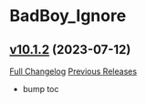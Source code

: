 # BadBoy_Ignore

## [v10.1.2](https://github.com/funkydude/BadBoy_Ignore/tree/v10.1.2) (2023-07-12)
[Full Changelog](https://github.com/funkydude/BadBoy_Ignore/compare/v10.1.1...v10.1.2) [Previous Releases](https://github.com/funkydude/BadBoy_Ignore/releases)

- bump toc  
